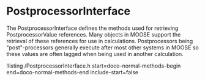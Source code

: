 # PostprocessorInterface

The PostprocessorInterface defines the methods used for retrieving PostprocessorValue references. Many objects
in MOOSE support the retrieval of these references for use in calculations. Postprocessors being "post"-processors
generally execute after most other systems in MOOSE so these values are often lagged when being used in another
calculation.

!listing /PostprocessorInterface.h start=doco-normal-methods-begin end=doco-normal-methods-end include-start=false
